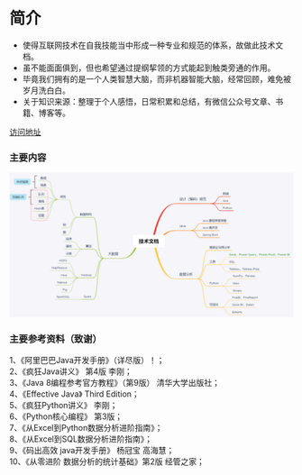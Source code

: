 # 简介
* 使得互联网技术在自我技能当中形成一种专业和规范的体系，故做此技术文档。  
* 虽不能面面俱到，但也希望通过提纲挈领的方式能起到触类旁通的作用。
* 毕竟我们拥有的是一个人类智慧大脑，而非机器智能大脑，经常回顾，难免被岁月洗白白。
* 关于知识来源：整理于个人感悟，日常积累和总结，有微信公众号文章、书籍、博客等。
  
[访问地址](https://anxiangchegu.github.io/technical-doc)

### 主要内容
![技术文档](docs/zh-cn/_images/技术文档1.png "简介")

### 主要参考资料（致谢）
1、《阿里巴巴Java开发手册》（详尽版）！；  
2、《疯狂Java讲义》 第4版 李刚；  
3、《Java 8编程参考官方教程》（第9版） 清华大学出版社；  
4、《Effective Java》 Third Edition；  
5、《疯狂Python讲义》 李刚；  
6、《Python核心编程》 第3版；  
7、《从Excel到Python数据分析进阶指南》；  
8、《从Excel到SQL数据分析进阶指南》；  
9、《码出高效 java开发手册》 杨冠宝 高海慧；  
10、《从零进阶 数据分析的统计基础》第2版 经管之家；
